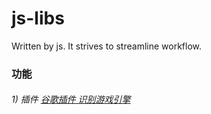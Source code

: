 # js-libs
Written by js. It strives to streamline workflow.

### 功能
###### 1) 插件  [谷歌插件 识别游戏引擎](https://github.com/yeshao2069/muxiandong-libs/tree/js_libs/plugin/web-extension-detect-engine)